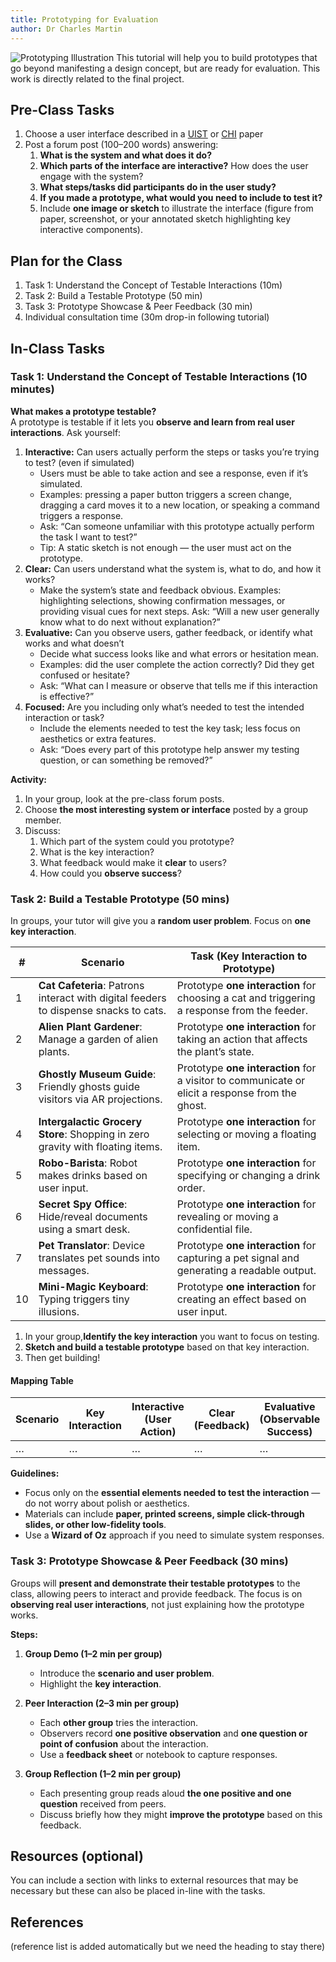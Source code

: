 ```yaml
---
title: Prototyping for Evaluation
author: Dr Charles Martin
---
```


<!-- ![tutorial image goes here, a nice indicative image in wide format, e.g. 1200x650](img/image-name.jpg) -->
![Prototyping Illustration](https://media.licdn.com/dms/image/v2/D5622AQGIRq6YCYOECg/feedshare-shrink_800/feedshare-shrink_800/0/1691768560737?e=2147483647&v=beta&t=fNvrgpqVuEacFbzrVw_lEeZCmDBPfERqRnxzwVCDVik)
This tutorial will help you to build prototypes that go beyond manifesting a design concept, but are ready for evaluation. This work is directly related to the final project.

<!-- link this to previous one. -->
<!-- half making, half testing on each other. -->

<!-- <https://hci.stanford.edu/courses/cs247/2012/readings/WhatDoPrototypesPrototype.pdf>-->



## Pre-Class Tasks
1. Choose a user interface described in a [UIST](https://dl.acm.org/conference/uist) or [CHI](https://dl.acm.org/conference/chi) paper
2. Post a forum post (100–200 words) answering:  
   1. **What is the system and what does it do?**  
   2. **Which parts of the interface are interactive?** How does the user engage with the system?  
   3. **What steps/tasks did participants do in the user study?**  
   4. **If you made a prototype, what would you need to include to test it?**  
   5. Include **one image or sketch** to illustrate the interface (figure from paper, screenshot, or your annotated sketch highlighting key interactive components).

## Plan for the Class

1. Task 1: Understand the Concept of Testable Interactions (10m)
2. Task 2: Build a Testable Prototype (50 min)  
3. Task 3: Prototype Showcase & Peer Feedback (30 min)  
4. Individual consultation time (30m drop-in following tutorial)

## In-Class Tasks

### Task 1: Understand the Concept of Testable Interactions (10 minutes)

**What makes a prototype testable?**  
A prototype is testable if it lets you **observe and learn from real user interactions**. Ask yourself:

1. **Interactive:** Can users actually perform the steps or tasks you’re trying to test? (even if simulated)
   - Users must be able to take action and see a response, even if it’s simulated.
   - Examples: pressing a paper button triggers a screen change, dragging a card moves it to a new location, or speaking a command triggers a response.
   - Ask: “Can someone unfamiliar with this prototype actually perform the task I want to test?”
   - Tip: A static sketch is not enough — the user must act on the prototype. 
2. **Clear:** Can users understand what the system is, what to do, and how it works?
   - Make the system’s state and feedback obvious.
   Examples: highlighting selections, showing confirmation messages, or providing visual cues for next steps.
   Ask: “Will a new user generally know what to do next without explanation?” 
3. **Evaluative:** Can you observe users, gather feedback, or identify what works and what doesn’t
   - Decide what success looks like and what errors or hesitation mean.
   - Examples: did the user complete the action correctly? Did they get confused or hesitate?
   - Ask: “What can I measure or observe that tells me if this interaction is effective?”  
4. **Focused:** Are you including only what’s needed to test the intended interaction or task?
   - Include the elements needed to test the key task; less focus on aesthetics or extra features.
   - Ask: “Does every part of this prototype help answer my testing question, or can something be removed?”

**Activity:**  
1. In your group, look at the pre-class forum posts.  
2. Choose **the most interesting system or interface** posted by a group member.  
3. Discuss:  
   1. Which part of the system could you prototype?  
   2. What is the key interaction?  
   3. What feedback would make it **clear** to users?  
   4. How could you **observe success**?  

### Task 2: Build a Testable Prototype (50 mins)

In groups, your tutor will give you a **random user problem**. Focus on **one key interaction**.

| #  | Scenario | Task (Key Interaction to Prototype) |
|----|---------|-------------------------------------|
| 1  | **Cat Cafeteria**: Patrons interact with digital feeders to dispense snacks to cats. | Prototype **one interaction** for choosing a cat and triggering a response from the feeder. |
| 2  | **Alien Plant Gardener**: Manage a garden of alien plants. | Prototype **one interaction** for taking an action that affects the plant’s state. |
| 3  | **Ghostly Museum Guide**: Friendly ghosts guide visitors via AR projections. | Prototype **one interaction** for a visitor to communicate or elicit a response from the ghost. |
| 4  | **Intergalactic Grocery Store**: Shopping in zero gravity with floating items. | Prototype **one interaction** for selecting or moving a floating item. |
| 5  | **Robo-Barista**: Robot makes drinks based on user input. | Prototype **one interaction** for specifying or changing a drink order. |
| 6  | **Secret Spy Office**: Hide/reveal documents using a smart desk. | Prototype **one interaction** for revealing or moving a confidential file. |
| 7  | **Pet Translator**: Device translates pet sounds into messages. | Prototype **one interaction** for capturing a pet signal and generating a readable output. |
| 10 | **Mini-Magic Keyboard**: Typing triggers tiny illusions. | Prototype **one interaction** for creating an effect based on user input. |

1. In your group,**Identify the key interaction** you want to focus on testing.  
2. **Sketch and build a testable prototype** based on that key interaction.
3. Then get building!

#### Mapping Table

| Scenario | Key Interaction | Interactive (User Action) | Clear (Feedback) | Evaluative (Observable Success) | Focused (Essential Elements) |
|----------|----------------|---------------------------|-----------------|--------------------------------|-----------------------------|
| …        | …              | …                         | …               | …                              | …                           |


**Guidelines:**  
- Focus only on the **essential elements needed to test the interaction** — do not worry about polish or aesthetics.  
- Materials can include **paper, printed screens, simple click-through slides, or other low-fidelity tools**.  
- Use a **Wizard of Oz** approach if you need to simulate system responses.  


### Task 3: Prototype Showcase & Peer Feedback (30 mins)

Groups will **present and demonstrate their testable prototypes** to the class, allowing peers to interact and provide feedback. The focus is on **observing real user interactions**, not just explaining how the prototype works.  

**Steps:**  

1. **Group Demo (1–2 min per group)**  
   - Introduce the **scenario and user problem**.  
   - Highlight the **key interaction**.  

2. **Peer Interaction (2–3 min per group)**  
   - Each **other group** tries the interaction.  
   - Observers record **one positive observation** and **one question or point of confusion** about the interaction.  
   - Use a **feedback sheet** or notebook to capture responses.

3. **Group Reflection (1–2 min per group)**  
   - Each presenting group reads aloud **the one positive and one question** received from peers.  
   - Discuss briefly how they might **improve the prototype** based on this feedback.



## Resources (optional)

You can include a section with links to external resources that may be necessary but these can also be placed in-line with the tasks.

## References

(reference list is added automatically but we need the heading to stay there)
